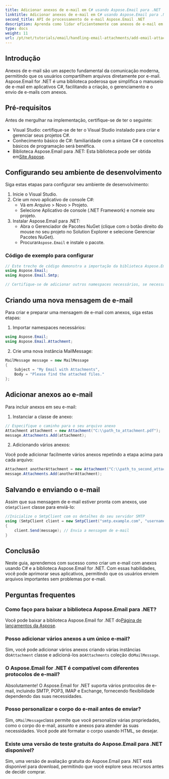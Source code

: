 ```yaml
---
title: Adicionar anexos de e-mail em C# usando Aspose.Email para .NET
linktitle: Adicionar anexos de e-mail em C# usando Aspose.Email para .NET
second_title: API de processamento de e-mail Aspose.Email .NET
description: Aprenda como lidar eficientemente com anexos de e-mail em aplicativos C# usando a poderosa biblioteca Aspose.Email for .NET. Este guia abrangente abrange o processo de configuração e a criação de mensagens de e-mail.
type: docs
weight: 11
url: /pt/net/tutorials/email/handling-email-attachments/add-email-attachments-in-csharp/
---
```

## Introdução

Anexos de e-mail são um aspecto fundamental da comunicação moderna, permitindo que os usuários compartilhem arquivos diretamente por e-mail. Aspose.Email for .NET é uma biblioteca poderosa que simplifica o manuseio de e-mail em aplicativos C#, facilitando a criação, o gerenciamento e o envio de e-mails com anexos.

## Pré-requisitos

Antes de mergulhar na implementação, certifique-se de ter o seguinte:

- Visual Studio: certifique-se de ter o Visual Studio instalado para criar e gerenciar seus projetos C#.
- Conhecimento básico de C#: familiaridade com a sintaxe C# e conceitos básicos de programação será benéfica.
-  Biblioteca Aspose.Email para .NET: Esta biblioteca pode ser obtida em[Site Aspose](https://products.aspose.com/email/net).

## Configurando seu ambiente de desenvolvimento

Siga estas etapas para configurar seu ambiente de desenvolvimento:

1. Inicie o Visual Studio.
2. Crie um novo aplicativo de console C#:
   - Vá em Arquivo > Novo > Projeto.
   - Selecione Aplicativo de console (.NET Framework) e nomeie seu projeto.
3. Instalar Aspose.Email para .NET:
   - Abra o Gerenciador de Pacotes NuGet (clique com o botão direito do mouse no seu projeto no Solution Explorer e selecione Gerenciar Pacotes NuGet).
   -  Procurar`Aspose.Email` e instale o pacote.

### Código de exemplo para configurar

```csharp
// Este trecho de código demonstra a importação da biblioteca Aspose.Email
using Aspose.Email;
using Aspose.Email.Smtp;

// Certifique-se de adicionar outros namespaces necessários, se necessário.
```

## Criando uma nova mensagem de e-mail

Para criar e preparar uma mensagem de e-mail com anexos, siga estas etapas:

1. Importar namespaces necessários:

```csharp
using Aspose.Email;
using Aspose.Email.Attachment;
```

2. Crie uma nova instância MailMessage:

```csharp
MailMessage message = new MailMessage
{
    Subject = "My Email with Attachments",
    Body = "Please find the attached files."
};
```

## Adicionar anexos ao e-mail

Para incluir anexos em seu e-mail:

1. Instanciar a classe de anexo:

```csharp
// Especifique o caminho para o seu arquivo anexo
Attachment attachment = new Attachment("C:\\path_to_attachment.pdf");
message.Attachments.Add(attachment);
```

2. Adicionando vários anexos:

Você pode adicionar facilmente vários anexos repetindo a etapa acima para cada arquivo:

```csharp
Attachment anotherAttachment = new Attachment("C:\\path_to_second_attachment.jpg");
message.Attachments.Add(anotherAttachment);
```

## Salvando e enviando o e-mail

 Assim que sua mensagem de e-mail estiver pronta com anexos, use o`SmtpClient` classe para enviá-lo:

```csharp
//Inicialize o SmtpClient com os detalhes do seu servidor SMTP
using (SmtpClient client = new SmtpClient("smtp.example.com", "username", "password"))
{
    client.Send(message); // Envia a mensagem de e-mail
}
```

## Conclusão

Neste guia, aprendemos com sucesso como criar um e-mail com anexos usando C# e a biblioteca Aspose.Email for .NET. Com essas habilidades, você pode aprimorar seus aplicativos, permitindo que os usuários enviem arquivos importantes sem problemas por e-mail.

## Perguntas frequentes

### Como faço para baixar a biblioteca Aspose.Email para .NET?

 Você pode baixar a biblioteca Aspose.Email for .NET do[Página de lançamentos da Aspose](https://releases.aspose.com/email/net/).

### Posso adicionar vários anexos a um único e-mail?

 Sim, você pode adicionar vários anexos criando várias instâncias do`Attachment` classe e adicioná-los ao`Attachments` coleção do`MailMessage`.

### O Aspose.Email for .NET é compatível com diferentes protocolos de e-mail?

Absolutamente! O Aspose.Email for .NET suporta vários protocolos de e-mail, incluindo SMTP, POP3, IMAP e Exchange, fornecendo flexibilidade dependendo das suas necessidades.

### Posso personalizar o corpo do e-mail antes de enviar?

 Sim, o`MailMessage`class permite que você personalize várias propriedades, como o corpo do e-mail, assunto e anexos para atender às suas necessidades. Você pode até formatar o corpo usando HTML, se desejar.

### Existe uma versão de teste gratuita do Aspose.Email para .NET disponível?

Sim, uma versão de avaliação gratuita do Aspose.Email para .NET está disponível para download, permitindo que você explore seus recursos antes de decidir comprar.